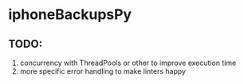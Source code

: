 # iphoneBackupsPy

## TODO:
1. concurrency with ThreadPools or other to improve execution time
2. more specific error handling to make linters happy
